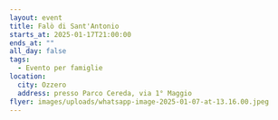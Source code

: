 ```yaml
---
layout: event
title: Falò di Sant'Antonio
starts_at: 2025-01-17T21:00:00
ends_at: ""
all_day: false
tags:
  - Evento per famiglie
location:
  city: Ozzero
  address: presso Parco Cereda, via 1° Maggio
flyer: images/uploads/whatsapp-image-2025-01-07-at-13.16.00.jpeg
---
```

